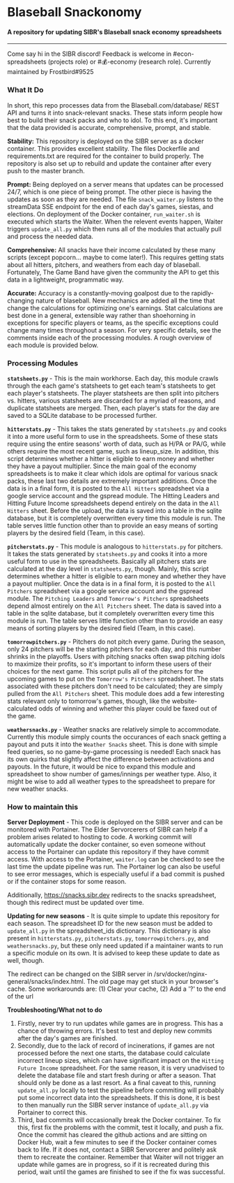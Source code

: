 
# Blaseball Snackonomy

#### A repository for updating SIBR's Blaseball snack economy spreadsheets

---

Come say hi in the SIBR discord! Feedback is welcome in #econ-spreadsheets (projects role) or #:moneybag:-economy (research role). Currently maintained by Frostbird#9525

### What It Do

In short, this repo processes data from the Blaseball.com/database/ REST API and turns it into snack-relevant snacks. These stats inform people how best to build their snack packs and who to idol. To this end, it's important that the data provided is accurate, comprehensive, prompt, and stable.

**Stability:** This repository is deployed on the SIBR server as a docker container. This provides excellent stability. The files Dockerfile and requirements.txt are required for the container to build properly. The repository is also set up to rebuild and update the container after every push to the master branch.

**Prompt:** Being deployed on a server means that updates can be processed 24/7, which is one piece of being prompt. The other piece is having the updates as soon as they are needed. The file `snack_waiter.py` listens to the streamData SSE endpoint for the end of each day's games, siestas, and elections. On deployment of the Docker container, `run_waiter.sh` is executed which starts the Waiter. When the relevent events happen, Waiter triggers `update_all.py` which then runs all of the modules that actually pull and process the needed data.

**Comprehensive:** All snacks have their income calculated by these many scripts (except popcorn... maybe to come later!). This requires getting stats about all hitters, pitchers, and weathers from each day of blaseball. Fortunately, The Game Band have given the community the API to get this data in a lightweight, programmatic way.

**Accurate:** Accuracy is a constantly-moving goalpost due to the rapidly-changing nature of blaseball. New mechanics are added all the time that change the calculations for optimizing one's earnings. Stat calculations are best done in a general, extensible way rather than shoehorning in exceptions for specific players or teams, as the specific exceptions could change many times throughout a season. For very specific details, see the comments inside each of the processing modules. A rough overview of each module is provided below.

### Processing Modules

**`statsheets.py`** - This is the main workhorse. Each day, this module crawls through the each game's statsheets to get each team's statsheets to get each player's statsheets. The player statsheets are then split into pitchers vs. hitters, various statsheets are discarded for a myriad of reasons, and duplicate statsheets are merged. Then, each player's stats for the day are saved to a SQLite database to be processed further.

**`hitterstats.py`** - This takes the stats generated by `statsheets.py` and cooks it into a more useful form to use in the spreadsheets. Some of these stats require using the entire seasons' worth of data, such as H/PA or PA/G, while others require the most recent game, such as lineup_size. In addition, this script determines whether a hitter is eligible to earn money and whether they have a payout multiplier. Since the main goal of the economy spreadsheets is to make it clear which idols are optimal for various snack packs, these last two details are extremely important additions. Once the data is in a final form, it is posted to the `All Hitters` spreadsheet via a google service account and the gspread module. The Hitting Leaders and Hitting Future Income spreadsheets depend entirely on the data in the `All Hitters` sheet. Before the upload, the data is saved into a table in the sqlite database, but it is completely overwritten every time this module is run. The table serves little function other than to provide an easy means of sorting players by the desired field (Team, in this case).

**`pitcherstats.py`** - This module is analogous to `hitterstats.py` for pitchers. It takes the stats generated by `statsheets.py` and cooks it into a more useful form to use in the spreadsheets. Basically all pitchers stats are calculated at the day level in `statsheets.py`, though. Mainly, this script determines whether a hitter is eligible to earn money and whether they have a payout multiplier. Once the data is in a final form, it is posted to the `All Pitchers` spreadsheet via a google service account and the gspread module. The `Pitching Leaders` and `Tomorrow's Pitchers` spreadsheets depend almost entirely on the `All Pitchers` sheet. The data is saved into a table in the sqlite database, but it completely overwritten every time this module is run. The table serves little function other than to provide an easy means of sorting players by the desired field (Team, in this case).

**`tomorrowpitchers.py`** - Pitchers do not pitch every game. During the season, only 24 pitchers will be the starting pitchers for each day, and this number shrinks in the playoffs. Users with pitching snacks often swap pitching idols to maximize their profits, so it's important to inform these users of their choices for the next game. This script pulls all of the pitchers for the upcoming games to put on the `Tomorrow's Pitchers` spreadsheet. The stats associated with these pitchers don't need to be calculated; they are simply pulled from the `All Pitchers` sheet. This module does add a few interesting stats relevant only to tomorrow's games, though, like the website-calculated odds of winning and whether this player could be faxed out of the game.

**`weathersnacks.py`** - Weather snacks are relatively simple to accommodate. Currently this module simply counts the occurances of each snack getting a payout and puts it into the `Weather Snacks` sheet. This is done with simple feed queries, so no game-by-game processing is needed! Each snack has its own quirks that slightly affect the difference between activations and payouts. In the future, it would be nice to expand this module and spreadsheet to show number of games/innings per weather type. Also, it might be wise to add all weather types to the spreadsheet to prepare for new weather snacks.

### How to maintain this

**Server Deployment** - This code is deployed on the SIBR server and can be monitored with Portainer. The Elder Servorcerers of SIBR can help if a problem arises related to hosting to code. A working commit will automatically update the docker container, so even someone without access to the Portainer can update this repository if they have commit access. With access to the Portainer, `waiter.log` can be checked to see the last time the update pipeline was run. The Portainer log can also be useful to see error messages, which is especially useful if a bad commit is pushed or if the container stops for some reason.

Additionally, https://snacks.sibr.dev redirects to the snacks spreadsheet, though this redirect must be updated over time.

**Updating for new seasons** - It is quite simple to update this repository for each season. The spreadsheet ID for the new season must be added to `update_all.py` in the spreadsheet_ids dictionary. This dictionary is also present in `hitterstats.py`, `pitcherstats.py`, `tomorrowpitchers.py`, and `weathersnacks.py`, but these only need updated if a maintainer wants to run a specific module on its own. It is advised to keep these update to date as well, though.

The redirect can be changed on the SIBR server in /srv/docker/nginx-general/snacks/index.html. The old page may get stuck in your browser's cache. Some workarounds are: (1) Clear your cache, (2) Add a '?' to the end of the url

**Troubleshooting/What not to do** 

1. Firstly, never try to run updates while games are in progress. This has a chance of throwing errors. It's best to test and deploy new commits after the day's games are finished.
2. Secondly, due to the lack of record of incinerations, if games are not processed before the next one starts, the database could calculate incorrect lineup sizes, which can have significant impact on the `Hitting Future Income` spreadsheet. For the same reason, it is very unadvised to delete the database file and start fresh during or after a season. That should only be done as a last resort. As a final caveat to this, running `update_all.py` locally to test the pipeline before commiting will probably put some incorrect data into the spreadsheets. If this is done, it is best to then manually run the SIBR server instance of `update_all.py` via Portainer to correct this. 
3. Third, bad commits will occasionally break the Docker container. To fix this, first fix the problems with the commit, test it locally, and push a fix. Once the commit has cleared the github actions and are sitting on Docker Hub, wait a few minutes to see if the Docker container comes back to life. If it does not, contact a SIBR Servorcerer and politely ask them to recreate the container. Remember that Waiter will not trigger an update while games are in progress, so if it is recreated during this period, wait until the games are finished to see if the fix was successful.